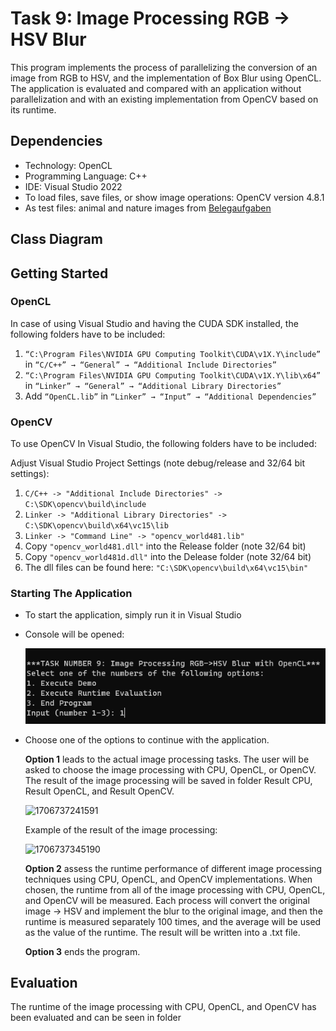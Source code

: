 # Task 9: Image Processing RGB -> HSV Blur

This program implements the process of parallelizing the conversion of an image from RGB to HSV, and the implementation of Box Blur using OpenCL. The application is evaluated and compared with an application without parallelization and with an existing implementation from OpenCV based on its runtime.

## Dependencies

* Technology: OpenCL
* Programming Language: C++
* IDE: Visual Studio 2022
* To load files, save files, or show image operations: OpenCV version 4.8.1
* As test files: animal and nature images from [Belegaufgaben](https://www.dropbox.com/s/5uhqu8m8a7entcd/images.zip?dl=0)


## Class Diagram


## Getting Started

### OpenCL

In case of using Visual Studio and having the CUDA SDK installed, the following folders have to be included:

1. `“C:\Program Files\NVIDIA GPU Computing Toolkit\CUDA\v1X.Y\include”` in `“C/C++” → “General” → “Additional Include Directories”`
2. `“C:\Program Files\NVIDIA GPU Computing Toolkit\CUDA\v1X.Y\lib\x64”` in `“Linker” → “General” → “Additional Library Directories”`
3. Add  `“OpenCL.lib”` in `“Linker” → “Input” → “Additional Dependencies”`

### OpenCV

To use OpenCV In Visual Studio, the following folders have to be included:

Adjust Visual Studio Project Settings (note debug/release and 32/64 bit settings):

1. `C/C++ -> "Additional Include Directories" -> C:\SDK\opencv\build\include`
2. `Linker -> "Additional Library Directories" -> C:\SDK\opencv\build\x64\vc15\lib`
3. `Linker -> "Command Line" -> "opencv_world481.lib" `
4. Copy `"opencv_world481.dll"` into the Release folder (note 32/64 bit)
5. Copy `"opencv_world481d.dll"` into the Delease folder (note 32/64 bit)
6. The dll files can be found here: `"C:\SDK\opencv\build\x64\vc15\bin"`

### Starting The Application

* To start the application, simply run it in Visual Studio
* Console will be opened:

  ![1706737102094](image/README/1706737102094.png)
* Choose one of the options to continue with the application.

  **Option 1** leads to the actual image processing tasks. The user will be asked to choose the image processing with CPU, OpenCL, or OpenCV. The result of the image processing will be saved in folder Result CPU, Result OpenCL, and Result OpenCV.

  ![1706737241591](https://file+.vscode-resource.vscode-cdn.net/c%3A/Users/Ami%20Rahmi/source/repos/opencl_aufgabe/image/README/1706737241591.png)

  Example of the result of the image processing:

  ![1706737345190](https://file+.vscode-resource.vscode-cdn.net/c%3A/Users/Ami%20Rahmi/source/repos/opencl_aufgabe/image/README/1706737345190.png)

  **Option 2** assess the runtime performance of different image processing techniques using CPU, OpenCL, and OpenCV implementations. When chosen, the runtime from all of the image processing with CPU, OpenCL, and OpenCV will be measured. Each process will convert the original image → HSV and implement the blur to the original image, and then the runtime is measured separately 100 times, and the average will be used as the value of the runtime. The result will be written into a .txt file.

  **Option 3** ends the program.

## Evaluation

The runtime of the image processing with CPU, OpenCL, and OpenCV has been evaluated and can be seen in folder
